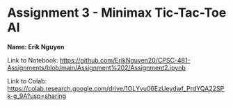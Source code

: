 # Assignment 3 - Minimax Tic-Tac-Toe AI
**Name: Erik Nguyen**

Link to Notebook: https://github.com/ErikNguyen20/CPSC-481-Assignments/blob/main/Assignment%202/Assignment2.ipynb

Link to Colab: https://colab.research.google.com/drive/1OLYvu06EzUeydwf_PrdYQA22SPk-g_9A?usp=sharing
